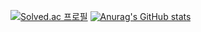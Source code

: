 [![Solved.ac
프로필](http://mazassumnida.wtf/api/v2/generate_badge?boj=selan)](https://solved.ac/selan)
[![Anurag's GitHub stats](https://github-readme-stats.vercel.app/api?username=thjo0721&show_icons=true&theme=react)](https://github.com/thjo0721/github-readme-stats)

